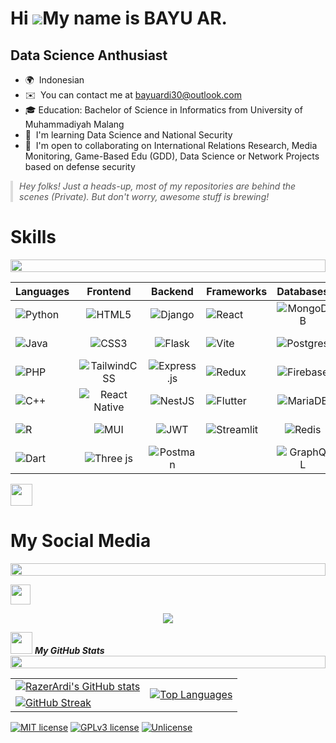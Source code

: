 Hi ![](https://user-images.githubusercontent.com/18350557/176309783-0785949b-9127-417c-8b55-ab5a4333674e.gif)My name is BAYU AR.
================================================================================================================================

Data Science Anthusiast
------------------------

*   🌍  Indonesian
*   ✉️  You can contact me at [bayuardi30@outlook.com](mailto:bayuardi30@outlook.com)
*   🎓  Education: Bachelor of Science in Informatics from University of Muhammadiyah Malang 
*   🧠  I'm learning Data Science and National Security
*   🤝  I'm open to collaborating on International Relations Research, Media Monitoring, Game-Based Edu (GDD), Data Science or Network Projects based on defense security

<blockquote style="border-left: 4px solid #ddd; padding-left: 10px; margin-left: 0; font-style: italic; color: #555;">
  <p>Hey folks! Just a heads-up, most of my repositories are behind the scenes (Private). But don't worry, awesome stuff is brewing!</p>
</blockquote>

<strong><h1>Skills</h1></strong>
<img src="https://i.imgur.com/dBaSKWF.gif" height="20" width="100%">

| Languages  | Frontend  | Backend | Frameworks | Databases | DevOps | Others |
| ------------- |:-------------:|:-------------:| ------------- |:-------------:|:-------------:|:-------------:|
| ![Python](https://img.shields.io/badge/python-3670A0?style=for-the-badge&logo=python&logoColor=ffdd54) | ![HTML5](https://img.shields.io/badge/html5-%23E34F26.svg?style=for-the-badge&logo=html5&logoColor=white) | ![Django](https://img.shields.io/badge/django-%23092E20.svg?style=for-the-badge&logo=django&logoColor=white) | ![React](https://img.shields.io/badge/react-%2320232a.svg?style=for-the-badge&logo=react&logoColor=%2361DAFB) | ![MongoDB](https://img.shields.io/badge/MongoDB-%234ea94b.svg?style=for-the-badge&logo=mongodb&logoColor=white) | ![Docker](https://img.shields.io/badge/docker-%230db7ed.svg?style=for-the-badge&logo=docker&logoColor=white) | ![Figma](https://img.shields.io/badge/figma-%23F24E1E.svg?style=for-the-badge&logo=figma&logoColor=white) |
| ![Java](https://img.shields.io/badge/java-%23ED8B00.svg?style=for-the-badge&logo=openjdk&logoColor=white) | ![CSS3](https://img.shields.io/badge/css3-%231572B6.svg?style=for-the-badge&logo=css3&logoColor=white) | ![Flask](https://img.shields.io/badge/flask-%23000.svg?style=for-the-badge&logo=flask&logoColor=white) | ![Vite](https://img.shields.io/badge/vite-%23646CFF.svg?style=for-the-badge&logo=vite&logoColor=white) | ![Postgres](https://img.shields.io/badge/postgres-%23316192.svg?style=for-the-badge&logo=postgresql&logoColor=white) | ![Azure](https://img.shields.io/badge/Azure-%230072C6.svg?style=for-the-badge&logo=microsoft-azure&logoColor=white) | ![Jupyter Notebook](https://img.shields.io/badge/jupyter-%23FA0F00.svg?style=for-the-badge&logo=jupyter&logoColor=white) |
| ![PHP](https://img.shields.io/badge/php-%23777BB4.svg?style=for-the-badge&logo=php&logoColor=white) | ![TailwindCSS](https://img.shields.io/badge/tailwindcss-%2338B2AC.svg?style=for-the-badge&logo=tailwind-css&logoColor=white) | ![Express.js](https://img.shields.io/badge/express.js-%23404d59.svg?style=for-the-badge&logo=express&logoColor=%2361DAFB) | ![Redux](https://img.shields.io/badge/redux-%23593d88.svg?style=for-the-badge&logo=redux&logoColor=white) | ![Firebase](https://img.shields.io/badge/Firebase-ffca28?style=for-the-badge&logo=firebase&logoColor=black) | ![Vercel](https://img.shields.io/badge/vercel-%23000000.svg?style=for-the-badge&logo=vercel&logoColor=white) | ![IntelliJ IDEA](https://img.shields.io/badge/IntelliJIDEA-000000.svg?style=for-the-badge&logo=intellij-idea&logoColor=white) |
| ![C++](https://img.shields.io/badge/c++-%2300599C.svg?style=for-the-badge&logo=c%2B%2B&logoColor=white) | ![React Native](https://img.shields.io/badge/react_native-%2320232a.svg?style=for-the-badge&logo=react&logoColor=%2361DAFB) | ![NestJS](https://img.shields.io/badge/nestjs-%23E0234E.svg?style=for-the-badge&logo=nestjs&logoColor=white) | ![Flutter](https://img.shields.io/badge/Flutter-%2302569B.svg?style=for-the-badge&logo=Flutter&logoColor=white) | ![MariaDB](https://img.shields.io/badge/MariaDB-003545?style=for-the-badge&logo=mariadb&logoColor=white) | ![Apache](https://img.shields.io/badge/apache-%23D42029.svg?style=for-the-badge&logo=apache&logoColor=white) | ![RStudio](https://img.shields.io/badge/RStudio-4285F4?style=for-the-badge&logo=rstudio&logoColor=white) |
| ![R](https://img.shields.io/badge/R-276DC3?style=for-the-badge&logo=r&logoColor=white) | ![MUI](https://img.shields.io/badge/MUI-%230081CB.svg?style=for-the-badge&logo=mui&logoColor=white) | ![JWT](https://img.shields.io/badge/JWT-black?style=for-the-badge&logo=JSON%20web%20tokens) | ![Streamlit](https://img.shields.io/badge/Streamlit-FF4B4B?style=for-the-badge&logo=streamlit&logoColor=white) | ![Redis](https://img.shields.io/badge/redis-%23DD0031.svg?style=for-the-badge&logo=redis&logoColor=white) | ![Bitbucket](https://img.shields.io/badge/bitbucket-%230047B3.svg?style=for-the-badge&logo=bitbucket&logoColor=white) | ![Power Bi](https://img.shields.io/badge/power_bi-F2C811?style=for-the-badge&logo=powerbi&logoColor=black) |
| ![Dart](https://img.shields.io/badge/Dart-%230175C2.svg?style=for-the-badge&logo=dart&logoColor=white) | ![Three js](https://img.shields.io/badge/threejs-black?style=for-the-badge&logo=three.js&logoColor=white) | ![Postman](https://img.shields.io/badge/Postman-FF6C37?style=for-the-badge&logo=postman&logoColor=white) |  | ![GraphQL](https://img.shields.io/badge/-GraphQL-E10098?style=for-the-badge&logo=graphql&logoColor=white) | ![Cisco](https://img.shields.io/badge/cisco-%23049fd9.svg?style=for-the-badge&logo=cisco&logoColor=black) | ![Arduino](https://img.shields.io/badge/-Arduino-00979D?style=for-the-badge&logo=Arduino&logoColor=white) |


<img src="[https://media.giphy.com/media/l41lI4bYmcsPJX9Go/giphy.gif](https://giphy.com/stickers/fash-rev-transparent-hPKw8QCM4SR53s42xN)" width="35">
<strong><h1>My Social Media</h1></strong>
<img src="https://i.imgur.com/dBaSKWF.gif" height="20" width="100%">

                  
<p align="left"> <a href="https://www.github.com/RazerArdi" target="_blank" rel="noreferrer">
                    <picture>
                    <source media="(prefers-color-scheme: dark)" srcset="https://raw.githubusercontent.com/danielcranney/readme-generator/main/public/icons/socials/github-dark.svg" />
                    <source media="(prefers-color-scheme: light)" srcset="https://raw.githubusercontent.com/danielcranney/readme-generator/main/public/icons/socials/github.svg" />
                    <img src="https://raw.githubusercontent.com/danielcranney/readme-generator/main/public/icons/socials/github.svg" width="32" height="32" />
                    </picture> </a> 

<div align="center">
  <a href="https://github.com/RazerArdi/github-readme-stats">
    <img align="center" src="https://github-readme-stats.vercel.app/api?username=RazerArdi&show_icons=true&theme=radical" />
  </a>
</div>

<img src="https://media.giphy.com/media/iY8CRBdQXODJSCERIr/giphy.gif" width="35">&nbsp;***My GitHub Stats***
<img src="https://i.imgur.com/dBaSKWF.gif" height="20" width="100%">

<div align="center">
    <table>
        <tr>
            <!-- GitHub Stats -->
            <td>
                <a href="http://www.github.com/RazerArdi">
                    <img src="https://github-readme-stats.vercel.app/api?username=RazerArdi&show_icons=true&count_private=true&title_color=0891b2&text_color=ffffff&icon_color=0891b2&bg_color=1c1917&hide_border=true" 
                        alt="RazerArdi's GitHub stats" />
                </a>
            </td>
            <!-- Top Languages -->
            <td rowspan="2">
                <a href="https://github.com/RazerArdi">
                    <img src="https://github-readme-stats.vercel.app/api/top-langs/?username=RazerArdi&langs_count=10&title_color=0891b2&text_color=ffffff&icon_color=0891b2&bg_color=1c1917&hide_border=true&locale=en&custom_title=Top%20Languages" 
                        alt="Top Languages" />
                </a>
            </td>
        </tr>
        <tr>
            <!-- GitHub Streak -->
            <td>
                <a href="http://www.github.com/RazerArdi">
                    <img src="https://github-readme-streak-stats.herokuapp.com/?user=RazerArdi&stroke=ffffff&background=1c1917&ring=0891b2&fire=0891b2&currStreakNum=ffffff&currStreakLabel=0891b2&sideNums=ffffff&sideLabels=ffffff&dates=ffffff&hide_border=true" 
                        alt="GitHub Streak" />
                </a>
            </td>
        </tr>
    </table>
</div>




[![MIT license](https://img.shields.io/badge/License-MIT-blue.svg)](https://lbesson.mit-license.org/)
[![GPLv3 license](https://img.shields.io/badge/License-GPLv3-blue.svg)](http://perso.crans.org/besson/LICENSE.html)
[![Unlicense](https://img.shields.io/badge/License-Unlicense-blue.svg)](https://unlicense.org/)
